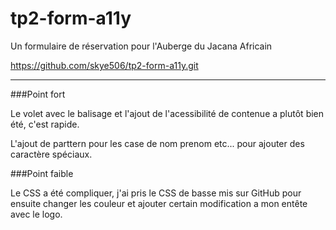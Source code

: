 # tp2-form-a11y
Un formulaire de réservation pour l'Auberge du Jacana Africain

https://github.com/skye506/tp2-form-a11y.git

----

###Point fort 

Le volet avec le balisage et l'ajout de l'acessibilité de contenue a plutôt bien été, c'est rapide. 

L'ajout de parttern pour les case de nom prenom etc... pour ajouter des caractère spéciaux. 



###Point faible

Le CSS a été compliquer, j'ai pris le CSS de basse mis sur GitHub pour ensuite changer les couleur et ajouter certain modification a mon entête avec le logo. 